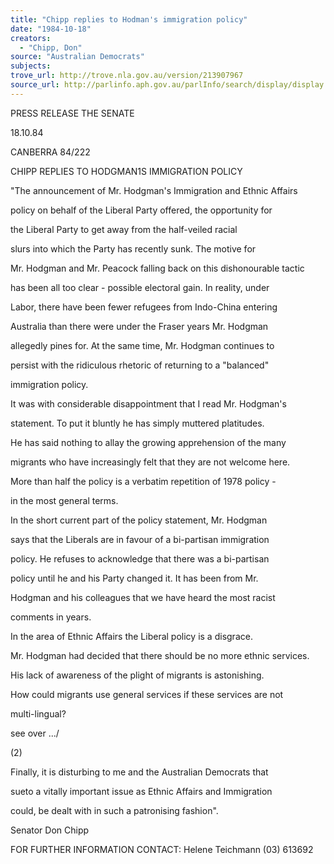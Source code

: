 ```yaml
---
title: "Chipp replies to Hodman's immigration policy"
date: "1984-10-18"
creators:
  - "Chipp, Don"
source: "Australian Democrats"
subjects:
trove_url: http://trove.nla.gov.au/version/213907967
source_url: http://parlinfo.aph.gov.au/parlInfo/search/display/display.w3p;query=Id%3A%22media/pressrel/HPR09007799%22
---
```


 PRESS RELEASE THE SENATE

 18.10.84

 CANBERRA 84/222

 CHIPP REPLIES TO HODGMAN1S IMMIGRATION POLICY

 "The announcement of Mr. Hodgman's Immigration and Ethnic Affairs 

 policy on behalf of the Liberal Party offered, the opportunity for 

 the Liberal Party to get away from the half-veiled racial 

 slurs into which the Party has recently sunk. The motive for 

 Mr. Hodgman and Mr. Peacock falling back on this dishonourable tactic 

 has been all too clear - possible electoral gain. In reality, under 

 Labor, there have been fewer refugees from Indo-China entering 

 Australia than there were under the Fraser years Mr. Hodgman 

 allegedly pines for. At the same time, Mr. Hodgman continues to 

 persist with the ridiculous rhetoric of returning to a "balanced" 

 immigration policy.

 It was with considerable disappointment that I read Mr. Hodgman's 

 statement. To put it bluntly he has simply muttered platitudes.

 He has said nothing to allay the growing apprehension of the many 

 migrants who have increasingly felt that they are not welcome here.

 More than half the policy is a verbatim repetition of 1978 policy - 

 in the most general terms.

 In the short current part of the policy statement, Mr. Hodgman 

 says that the Liberals are in favour of a bi-partisan immigration 

 policy. He refuses to acknowledge that there was a bi-partisan 

 policy until he and his Party changed it. It has been from Mr. 

 Hodgman and his colleagues that we have heard the most racist 

 comments in years.

 In the area of Ethnic Affairs the Liberal policy is a disgrace.

 Mr. Hodgman had decided that there should be no more ethnic services. 

 His lack of awareness of the plight of migrants is astonishing.

 How could migrants use general services if these services are not 

 multi-lingual?

 see over .../

 (2)

 Finally, it is disturbing to me and the Australian Democrats that 

 sueto a vitally important issue as Ethnic Affairs and Immigration 

 could, be dealt with in such a patronising fashion".

 Senator Don Chipp

 FOR FURTHER INFORMATION CONTACT: Helene Teichmann (03) 613692

